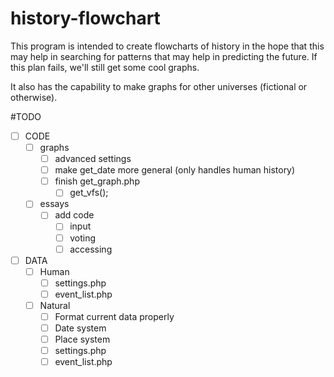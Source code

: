 history-flowchart
=================
This program is intended to create flowcharts of history in the hope that this may help in searching for patterns that may help in predicting the future. If this plan fails, we'll still get some cool graphs.

It also has the capability to make graphs for other universes (fictional or otherwise).

#TODO
- [ ] CODE
  - [ ] graphs
    - [ ] advanced settings
    - [ ] make get_date more general (only handles human history)
    - [ ] finish get_graph.php
      - [ ] get_vfs();
  - [ ] essays
    - [ ] add code
      - [ ] input
      - [ ] voting
      - [ ] accessing
- [ ] DATA
  - [ ] Human
    - [ ] settings.php
    - [ ] event_list.php
  - [ ] Natural
    - [ ] Format current data properly
    - [ ] Date system
    - [ ] Place system
    - [ ] settings.php
    - [ ] event_list.php
